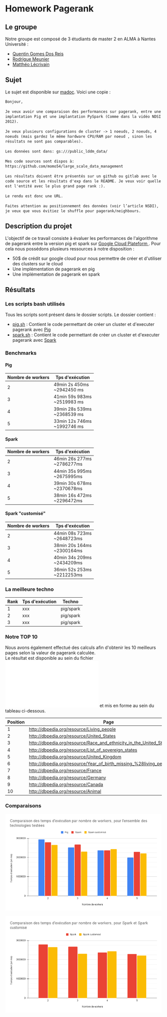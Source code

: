 # Homework Pagerank

## Le groupe
Notre groupe est composé de 3 étudiants de master 2 en ALMA à Nantes Université :
* [Quentin Gomes Dos Reis](https://github.com/QGdev)
* [Rodrigue Meunier](https://github.com/Rod4401)
* [Matthéo Lécrivain](https://github.com/MattheoLec)

## Sujet
Le sujet est disponible sur [madoc](https://madoc.univ-nantes.fr/mod/assign/view.php?id=1952911).
Voici une copie : 
```
Bonjour,

Je veux avoir une comparaison des performances sur pagerank, entre une implantation Pig et une implantation PySpark (Comme dans la vidéo NDSI 2012).

Je veux plusieurs configurations de cluster -> 1 noeuds, 2 noeuds, 4 noeuds (mais gardez le même hardware CPU/RAM par noeud , sinon les résultats ne sont pas comparables).

Les données sont dans: gs:///public_lddm_data/

Mes code sources sont dispos à: https://github.com/momo54/large_scale_data_management

Les résultats doivent être présentés sur un github ou gitlab avec le code source et les résultats d'exp dans le README. Je veux voir quelle est l'entité avec le plus grand page rank :).

Le rendu est donc une URL.

Faites attention au positionnement des données (voir l’article NSDI), je veux que vous évitiez le shuffle pour pagerank/neighbours.
```
## Description du projet
L'objectif de ce travail consiste à évaluer les performances de l'algorithme de pagerank entre la version pig et spark sur 
[Google Cloud Plateform ](https://cloud.google.com).
Pour cela nous possédons plusieurs ressources à notre disposition :
* 50$ de crédit sur google cloud pour nous permettre de créer et d'utiliser des clusters sur le cloud
* Une implémentation de pagerank en pig
* Une implémentation de pagerank en spark


## Résultats

### Les scripts bash utilisés
Tous les scripts sont présent dans le dossier scripts.
Le dossier contient :
* [pig.sh](https://github.com/QGdev/M2S1-LargeScaleDataManagement-Project/blob/main/scripts/pig.sh) : Contient le code permettant de créer un cluster et d'executer pagerank avec [Pig](https://fr.wikipedia.org/wiki/Apache_Pig)
* [spark.sh](https://github.com/QGdev/M2S1-LargeScaleDataManagement-Project/blob/main/scripts/spark.sh) : Contient le code permettant de créer un cluster et d'executer pagerank avec [Spark](https://fr.wikipedia.org/wiki/Apache_Spark)

### Benchmarks

#### Pig
| Nombre de workers | Tps d'exécution  
| ------------- | -------------|
| 2 | 49min 2s 450ms <br> ~2942450 ms |
| 3 | 41min 59s 983ms <br> ~2519983 ms |
| 4 | 39min 28s 539ms <br> ~2368539 ms |
| 5 | 33min 12s 746ms <br> ~1992746 ms  |

#### Spark
| Nombre de workers | Tps d'exécution  
| ------------- | -------------|
| 2 | 46min 26s 277ms <br> ~2786277ms |
| 3 | 44min 35s 995ms <br> ~2675995ms |
| 4 | 39min 30s 678ms <br> ~2370678ms |
| 5 | 38min 16s 472ms <br> ~2296472ms |

#### Spark "customisé"
| Nombre de workers | Tps d'exécution  
| ------------- | -------------|
| 2 | 44min 08s 723ms <br> ~2648723ms |
| 3 | 38min 20s 164ms <br> ~2300164ms |
| 4 | 40min 34s 209ms <br> ~2434209ms |
| 5 | 36min 52s 253ms <br> ~2212253ms |

### La meilleure techno
| Rank | Tps d'exécution | Techno |
| ------------- | -------------| -------------|
| 1 | xxx | pig/spark |
| 2 | xxx | pig/spark |
| 3 | xxx | pig/spark |

### Notre TOP 10
Nous avons également effectué des calculs afin d'obtenir les 10 meilleurs pages selon la valeur de pagerank calculée. <br>
Le résultat est disponible au sein du fichier ![top_out.json](./top_out.json) et mis en forme au sein du tableau ci-dessous.

| Position | Page                                                       | Valeur du pagerank  |
|----------|------------------------------------------------------------|---------------------|
| 1        | <http://dbpedia.org/resource/Living_people>                 | 36794.33146754483   |
| 2        | <http://dbpedia.org/resource/United_States>                 | 13201.3401519812    |
| 3        | <http://dbpedia.org/resource/Race_and_ethnicity_in_the_United_States_Census> | 10371.16200554135   |
| 4        | <http://dbpedia.org/resource/List_of_sovereign_states>      | 5195.347361862181   |
| 5        | <http://dbpedia.org/resource/United_Kingdom>                | 4923.821309315207   |
| 6        | <http://dbpedia.org/resource/Year_of_birth_missing_%28living_people%29> | 4615.793976336983   |
| 7        | <http://dbpedia.org/resource/France>                        | 4595.730518177776   |
| 8        | <http://dbpedia.org/resource/Germany>                       | 4111.195621667527   |
| 9        | <http://dbpedia.org/resource/Canada>                        | 3765.461560612457   |
| 10       | <http://dbpedia.org/resource/Animal>                        | 3692.395898434715   |

### Comparaisons

![](./schema/comparison_all.png)

![](./schema/comparison_spark_custom-spark.png)
